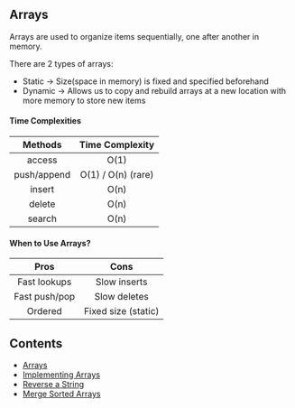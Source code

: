 ## Arrays

Arrays are used to organize items sequentially, one after another in memory.

There are 2 types of arrays:

- Static -> Size(space in memory) is fixed and specified beforehand
- Dynamic -> Allows us to copy and rebuild arrays at a new location with more memory to store new items

#### Time Complexities

|   Methods   |  Time Complexity   |
| :---------: | :----------------: |
|   access    |        O(1)        |
| push/append | O(1) / O(n) (rare) |
|   insert    |        O(n)        |
|   delete    |        O(n)        |
|   search    |        O(n)        |

#### When to Use Arrays?

|     Pros      |        Cons         |
| :-----------: | :-----------------: |
| Fast lookups  |    Slow inserts     |
| Fast push/pop |    Slow deletes     |
|    Ordered    | Fixed size (static) |

## Contents

- [Arrays](./arrays.js)
- [Implementing Arrays](./implementing-arrays.js)
- [Reverse a String](./reverse-a-string.js)
- [Merge Sorted Arrays](./merge-sorted-arrays.js)
